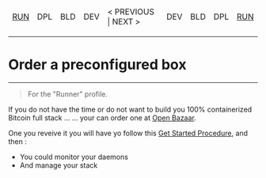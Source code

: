 <table>
    <thead>
        <tr>
            <td><A href="https://github.com/babonet13/HostYourNode/tree/master/HowTo/6_MonitorDaemons">RUN</A></td>
            <td>DPL</td>
            <td>BLD</td>
            <td>DEV</td>
            <td>< PREVIOUS | NEXT ></td>
            <td>DEV</td>
            <td>BLD</td>
            <td>DPL</td>
            <td><A href="https://github.com/babonet13/HostYourNode/tree/master/HowTo/6_MonitorDaemons">RUN</A></td>
        </tr>
    </thead>
</table>

---

# Order a preconfigured box
---
> For the "Runner" profile.

If you do not have the time or do not want to build you 100% containerized Bitcoin full stack ...
... your can order one at <A href="http://bit.ly/2DOj69o">Open Bazaar</A>.

One you reveive it you will have yo follow this <A href="http://bit.ly/2P5y78f">Get Started Procedure</A>, and then :
* You could monitor your daemons
* And manage your stack

